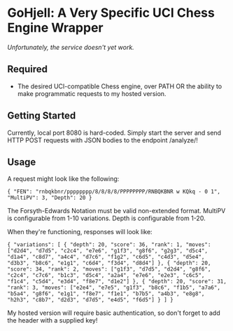 # GoHjell: A Very Specific UCI Chess Engine Wrapper
*Unfortunately, the service doesn't yet work.*

## Required
- The desired UCI-compatible Chess engine, over PATH OR the ability to make programmatic requests to my hosted version.

## Getting Started
Currently, local port 8080 is hard-coded. Simply start the server and send HTTP POST requests with JSON bodies to the 
endpoint /analyze/! 

## Usage

A request might look like the following:

`{
"FEN": "rnbqkbnr/pppppppp/8/8/8/8/PPPPPPPP/RNBQKBNR w KQkq - 0 1",
"MultiPV": 3,
"Depth": 20
}`

The Forsyth-Edwards Notation must be valid non-extended format. MultiPV is configurable from 1-10 variations. Depth is configurable from 1-20.

When they're functioning, responses will look like:

`{
"variations": [
{
"depth": 20,
"score": 36,
"rank": 1,
"moves": ["d2d4", "d7d5", "c2c4", "e7e6", "g1f3", "g8f6", "g2g3", "d5c4", "d1a4", "c8d7", "a4c4", "d7c6", "f1g2", "c6d5", "c4d3", "d5e4", "d3b3", "b8c6", "e1g1", "c6d4", "f3d4", "d8d4"]
},
{
"depth": 20,
"score": 34,
"rank": 2,
"moves": ["g1f3", "d7d5", "d2d4", "g8f6", "c2c4", "c7c6", "b1c3", "d5c4", "a2a4", "e7e6", "e2e3", "c6c5", "f1c4", "c5d4", "e3d4", "f8e7", "d1e2"]
},
{
"depth": 20,
"score": 31,
"rank": 3,
"moves": ["e2e4", "e7e5", "g1f3", "b8c6", "f1b5", "a7a6", "b5a4", "g8f6", "e1g1", "f8e7", "f1e1", "b7b5", "a4b3", "e8g8", "h2h3", "c8b7", "d2d3", "d7d5", "e4d5", "f6d5"]
}
]
}`

My hosted version will require basic authentication, so don't forget to add the header with a supplied key!